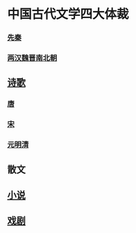# 中国古代文学四大体裁
### [先秦](poetry-xq.md)
### [两汉魏晋南北朝](poetry-hwj.md)
## [诗歌](poetry-t.md)
### [唐](poetry-t.md)
### [宋](poetry-s.md)
### [元明清](poetry-ymq.md)
## 散文
## [小说](novel.md)
## [戏剧](drama.md)
